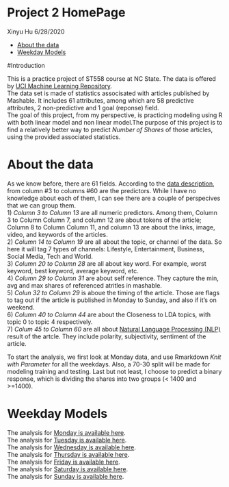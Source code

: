 Project 2 HomePage
================
Xinyu Hu
6/28/2020

  - [About the data](#about-the-data)
  - [Weekday Models](#weekday-models)

\#Introduction

This is a practice project of ST558 course at NC State. The data is
offered by [UCI Machine Learning
Repository](https://archive.ics.uci.edu/ml/datasets/Online+News+Popularity).  
The data set is made of statistics associsated with articles published
by Mashable. It includes 61 attributes, among which are 58 predictive
attributes, 2 non-predictive and 1 goal (reponse) field.  
The goal of this project, from my perspective, is practicing modeling
using R with both linear model and non linear model.The purpose of this
project is to find a relatively better way to predict *Number of Shares*
of those articles, using the provided associated statistics.

# About the data

As we know before, there are 61 fields. According to the [data
description](https://archive.ics.uci.edu/ml/datasets/Online+News+Popularity),
from column \#3 to columns \#60 are the predictors. While I have no
knowledge about each of them, I can see there are a couple of
perspecives that we can group them.  
1\) *Column 3 to Column 13* are all numeric predictors. Among them,
Column 3 to Column Column 7, and column 12 are about tokens of the
article; Column 8 to Column Column 11, and column 13 are about the
links, image, video, and keywords of the articles.  
2\) *Column 14 to Column 19* are all about the topic, or channel of the
data. So here it will tag 7 types of channels: Lifestyle, Entertainment,
Business, Social Media, Tech and World.  
3\) *Column 20 to Column 28* are all about key word. For example, worst
keyword, best keyword, average keyword, etc.  
4\) *Column 29 to Column 31* are about self reference. They capture the
min, avg and max shares of referenced atritles in mashable.  
5\) *Colun 32 to Column 29* is aboue the timing of the article. Those
are flags to tag out if the article is published in Monday to Sunday,
and also if it’s on weekend.  
6\) *Column 40 to Column 44* are about the Closeness to LDA topics, with
topic 0 to topic 4 respectively.  
7\) *Colum 45 to Column 60* are all about [Natural Language Processing
(NLP)](https://en.wikipedia.org/wiki/Natural_language_processing) result
of the artcle. They include polarity, subjectivity, sentiment of the
article.

To start the analysis, we first look at Monday data, and use Rmarkdown
*Knit with Parameter* for all the weekdays. Also, a 70-30 split will be
made for modeling training and testing. Last but not least, I choose to
predict a binary response, which is dividing the shares into two groups
(\< 1400 and \>=1400).

# Weekday Models

The analysis for [Monday is available here](weekday_is_monday.md).  
The analysis for [Tuesday is available here](weekday_is_tuesday.md).  
The analysis for [Wednesday is available
here](weekday_is_wednesday.md).  
The analysis for [Thursday is available here](weekday_is_thursday.md).  
The analysis for [Friday is available here](weekday_is_friday.md).  
The analysis for [Saturday is available here](weekday_is_saturday.md).  
The analysis for [Sunday is available here](weekday_is_sunday.md).
